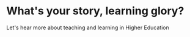 # What's your story, learning glory?
Let's hear more about teaching and learning in Higher Education
